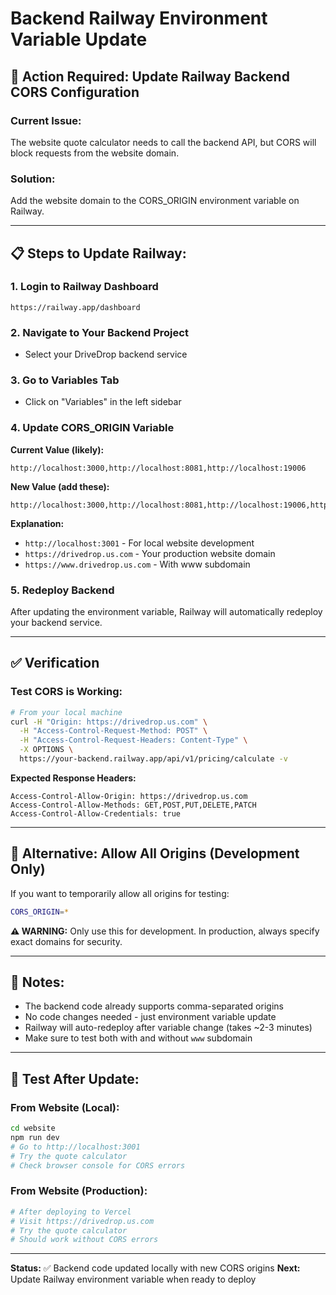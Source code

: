 # Backend Railway Environment Variable Update

## 🚀 Action Required: Update Railway Backend CORS Configuration

### Current Issue:
The website quote calculator needs to call the backend API, but CORS will block requests from the website domain.

### Solution:
Add the website domain to the CORS_ORIGIN environment variable on Railway.

---

## 📋 Steps to Update Railway:

### 1. Login to Railway Dashboard
```
https://railway.app/dashboard
```

### 2. Navigate to Your Backend Project
- Select your DriveDrop backend service

### 3. Go to Variables Tab
- Click on "Variables" in the left sidebar

### 4. Update CORS_ORIGIN Variable

**Current Value (likely):**
```
http://localhost:3000,http://localhost:8081,http://localhost:19006
```

**New Value (add these):**
```
http://localhost:3000,http://localhost:8081,http://localhost:19006,http://localhost:3001,https://drivedrop.us.com,https://www.drivedrop.us.com
```

**Explanation:**
- `http://localhost:3001` - For local website development
- `https://drivedrop.us.com` - Your production website domain
- `https://www.drivedrop.us.com` - With www subdomain

### 5. Redeploy Backend
After updating the environment variable, Railway will automatically redeploy your backend service.

---

## ✅ Verification

### Test CORS is Working:

```bash
# From your local machine
curl -H "Origin: https://drivedrop.us.com" \
  -H "Access-Control-Request-Method: POST" \
  -H "Access-Control-Request-Headers: Content-Type" \
  -X OPTIONS \
  https://your-backend.railway.app/api/v1/pricing/calculate -v
```

**Expected Response Headers:**
```
Access-Control-Allow-Origin: https://drivedrop.us.com
Access-Control-Allow-Methods: GET,POST,PUT,DELETE,PATCH
Access-Control-Allow-Credentials: true
```

---

## 🔄 Alternative: Allow All Origins (Development Only)

If you want to temporarily allow all origins for testing:

```bash
CORS_ORIGIN=*
```

**⚠️ WARNING:** Only use this for development. In production, always specify exact domains for security.

---

## 📝 Notes:

- The backend code already supports comma-separated origins
- No code changes needed - just environment variable update
- Railway will auto-redeploy after variable change (takes ~2-3 minutes)
- Make sure to test both with and without `www` subdomain

---

## 🧪 Test After Update:

### From Website (Local):
```bash
cd website
npm run dev
# Go to http://localhost:3001
# Try the quote calculator
# Check browser console for CORS errors
```

### From Website (Production):
```bash
# After deploying to Vercel
# Visit https://drivedrop.us.com
# Try the quote calculator
# Should work without CORS errors
```

---

**Status:** ✅ Backend code updated locally with new CORS origins
**Next:** Update Railway environment variable when ready to deploy
